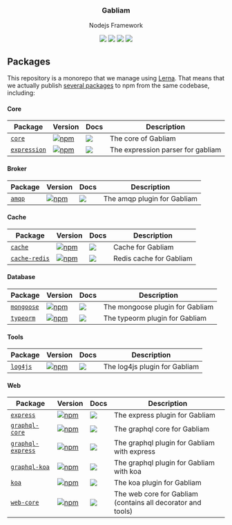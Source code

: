 <h3 align="center">
  Gabliam
</h3>

<p align="center">
  Nodejs Framework
</p>

<p align="center">
  <a href="https://www.npmjs.com/package/@gabliam/core"><img src="https://img.shields.io/npm/v/@gabliam/core.svg?style=flat-square"></a>
  <a href="https://www.npmjs.com/package/@gabliam/core"><img src="https://img.shields.io/npm/dm/@gabliam/core.svg?style=flat-square"></a>
  <a href="https://travis-ci.org/gabliam/gabliam"><img src="https://img.shields.io/travis/gabliam/gabliam/master.svg?style=flat-square"></a>
  <a href="https://coveralls.io/github/gabliam/gabliam?branch=master"><img src="https://img.shields.io/coveralls/github/gabliam/gabliam.svg?style=flat-square"></a>
</p>


## Packages

This repository is a monorepo that we manage using [Lerna](https://github.com/lerna/lerna). That means that we actually publish [several packages](/packages) to npm from the same codebase, including:

#### Core

| Package | Version | Docs | Description |
|---------|---------|------|-------------|
| [`core`](/packages/core/core) | [![npm](https://img.shields.io/npm/v/@gabliam/core.svg?style=flat-square)](https://www.npmjs.com/package/@gabliam/core) | [![](https://img.shields.io/badge/API%20Docs-readme-orange.svg?style=flat-square)](/packages/core/core/#readme) | The core of Gabliam |
| [`expression`](/packages/core/expression) | [![npm](https://img.shields.io/npm/v/@gabliam/expression.svg?style=flat-square)](https://www.npmjs.com/package/@gabliam/expression) | [![](https://img.shields.io/badge/API%20Docs-readme-orange.svg?style=flat-square)](/packages/core/expression/#readme) | The expression parser for gabliam |


#### Broker

| Package | Version | Docs | Description |
|---------|---------|------|-------------|
| [`amqp`](/packages/broker/amqp) | [![npm](https://img.shields.io/npm/v/@gabliam/amqp.svg?style=flat-square)](https://www.npmjs.com/package/@gabliam/amqp) | [![](https://img.shields.io/badge/API%20Docs-readme-orange.svg?style=flat-square)](/packages/broker/amqp/#readme) | The amqp plugin for Gabliam |

#### Cache

| Package | Version | Docs | Description |
|---------|---------|------|-------------|
| [`cache`](/packages/cache/cache) | [![npm](https://img.shields.io/npm/v/@gabliam/cache.svg?style=flat-square)](https://www.npmjs.com/package/@gabliam/cache) | [![](https://img.shields.io/badge/API%20Docs-readme-orange.svg?style=flat-square)](/packages/cache/cache/#readme) | Cache for Gabliam |
| [`cache-redis`](/packages/cache/cache-redis) | [![npm](https://img.shields.io/npm/v/@gabliam/cache-redis.svg?style=flat-square)](https://www.npmjs.com/package/@gabliam/cache-redis) | [![](https://img.shields.io/badge/API%20Docs-readme-orange.svg?style=flat-square)](/packages/cache/cache-redis/#readme) | Redis cache for Gabliam |

#### Database

| Package | Version | Docs | Description |
|---------|---------|------|-------------|
| [`mongoose`](/packages/database/mongoose) | [![npm](https://img.shields.io/npm/v/@gabliam/mongoose.svg?style=flat-square)](https://www.npmjs.com/package/@gabliam/mongoose) | [![](https://img.shields.io/badge/API%20Docs-readme-orange.svg?style=flat-square)](/packages/database/mongoose/#readme) | The mongoose plugin for Gabliam |
| [`typeorm`](/packages/typeorm) | [![npm](https://img.shields.io/npm/v/@gabliam/typeorm.svg?style=flat-square)](https://www.npmjs.com/package/@gabliam/typeorm) | [![](https://img.shields.io/badge/API%20Docs-readme-orange.svg?style=flat-square)](/packages/typeorm/#readme) | The typeorm plugin for Gabliam |

#### Tools

| Package | Version | Docs | Description |
|---------|---------|------|-------------|
| [`log4js`](/packages/tools/log4js) | [![npm](https://img.shields.io/npm/v/@gabliam/log4js.svg?style=flat-square)](https://www.npmjs.com/package/@gabliam/log4js) | [![](https://img.shields.io/badge/API%20Docs-readme-orange.svg?style=flat-square)](/packages/tools/log4js/#readme) | The log4js plugin for Gabliam |

#### Web

| Package | Version | Docs | Description |
|---------|---------|------|-------------|
| [`express`](/packages/web/express) | [![npm](https://img.shields.io/npm/v/@gabliam/express.svg?style=flat-square)](https://www.npmjs.com/package/@gabliam/express) | [![](https://img.shields.io/badge/API%20Docs-readme-orange.svg?style=flat-square)](/packages/web/express/#readme) | The express plugin for Gabliam |
| [`graphql-core`](/packages/web/graphql-core) | [![npm](https://img.shields.io/npm/v/@gabliam/graphql-core.svg?style=flat-square)](https://www.npmjs.com/package/@gabliam/graphql-core) | [![](https://img.shields.io/badge/API%20Docs-readme-orange.svg?style=flat-square)](/packages/web/graphql-core/#readme) | The graphql core for Gabliam |
| [`graphql-express`](/packages/web/graphql-express) | [![npm](https://img.shields.io/npm/v/@gabliam/graphql-express.svg?style=flat-square)](https://www.npmjs.com/package/@gabliam/graphql-express) | [![](https://img.shields.io/badge/API%20Docs-readme-orange.svg?style=flat-square)](/packages/web/graphql-express/#readme) | The graphql plugin for Gabliam with express |
| [`graphql-koa`](/packages/web/graphql-koa) | [![npm](https://img.shields.io/npm/v/@gabliam/graphql-koa.svg?style=flat-square)](https://www.npmjs.com/package/@gabliam/graphql-koa) | [![](https://img.shields.io/badge/API%20Docs-readme-orange.svg?style=flat-square)](/packages/web/graphql-koa/#readme) | The graphql plugin for Gabliam with koa |
| [`koa`](/packages/web/koa) | [![npm](https://img.shields.io/npm/v/@gabliam/koa.svg?style=flat-square)](https://www.npmjs.com/package/@gabliam/koa) | [![](https://img.shields.io/badge/API%20Docs-readme-orange.svg?style=flat-square)](/packages/web/koa/#readme) | The koa plugin for Gabliam |
| [`web-core`](/packages/web/web-core) | [![npm](https://img.shields.io/npm/v/@gabliam/web-core.svg?style=flat-square)](https://www.npmjs.com/package/@gabliam/web-core) | [![](https://img.shields.io/badge/API%20Docs-readme-orange.svg?style=flat-square)](/packages/web/web-core/#readme) | The web core for Gabliam (contains all decorator and tools) |
